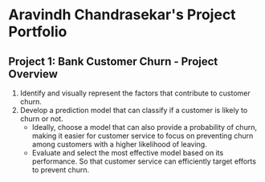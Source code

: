 # Aravindh Chandrasekar's Project Portfolio
## Project 1: Bank Customer Churn - Project Overview
1. Identify and visually represent the factors that contribute to customer churn.
2. Develop a prediction model that can classify if a customer is likely to churn or not.
    * Ideally, choose a model that can also provide a probability of churn, making it easier for customer service to focus on preventing churn among customers with a higher likelihood of leaving.
    * Evaluate and select the most effective model based on its performance. So that customer service can efficiently target efforts to prevent churn.
